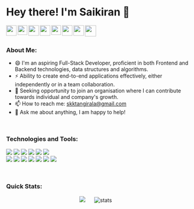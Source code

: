 <h1>Hey there! I'm Saikiran 👋</h1>

<p>
  <a href="https://portfolio.tskk97.in">
    <img align="left" src="https://www.svgrepo.com/show/384670/account-avatar-profile-user.svg" width="28px" />
  </a>
  <a href="https://www.facebook.com/tskk97/">
    <img align="left" src="https://www.svgrepo.com/show/111203/facebook.svg" width="26px" />
  </a>
   <a href="https://twitter.com/tskk_97">
    <img align="left" src="https://www.svgrepo.com/show/157815/twitter.svg" width="28px"  />
  </a>
  <a href="mailto:skktangirala@gmail.com">
    <img align="left" src="https://www.svgrepo.com/show/353812/google-gmail.svg" width="28px"  />
  </a>
  <a href="https://www.linkedin.com/in/tskk97/">
    <img align="left" src="https://www.svgrepo.com/show/157006/linkedin.svg" width="26px" />
  </a>
  <a href="https://wa.me/+919559695847">
    <img align="left" src="https://www.svgrepo.com/show/349563/whatsapp.svg" width="28px" />
  </a>
  <a href="https://www.instagram.com/tskk97/">
    <img align="left" src="https://www.svgrepo.com/show/111199/instagram.svg" width="28px" />
  </a>
  <a href="https://www.hackerrank.com/tskk97">
    <img align="left" src="https://brandfolder.com/hackerrank/logo/hackerrank-primary-logo.png" width="30px"  />
  </a>
</p>

<br><br>

<h3>About Me:</h3>
<!-- <img align="right" src="https://media0.giphy.com/media/fQZX2aoRC1Tqw/giphy.gif?cid=ecf05e47axse3z79m99qlstooai6bbw4cfaapzsnm52jwdpm&rid=giphy.gif" width="430px" height="260px" style="margin:-35px 0" > -->
<ul>
  <li>😄 I'm an aspiring Full-Stack Developer, proficient in both Frontend and Backend technologies, data structures and algorithms.</li>
  <li>⚡ Ability to create end-to-end applications effectively, either independently or in a team collaboration.</li>
  <li>🔭 Seeking opportunity to join an organisation where I can contribute towards individual and company's growth.</li>
  <li>📫 How to reach me: <a href="mailto:skktangirala@gmail.com">skktangirala@gmail.com</a></li>
  <li>💬 Ask me about anything, I am happy to help!</li>
</ul>
<br>

<h3> Technologies and Tools: </h3>
<p>
  <img src="https://img.shields.io/badge/html5%20-%23E34F26.svg?&style=for-the-badge&logo=html5&logoColor=white"/>
  <img src="https://img.shields.io/badge/css3%20-%231572B6.svg?&style=for-the-badge&logo=css3&logoColor=white"/>
  <img src="https://img.shields.io/badge/javascript%20-%23323330.svg?&style=for-the-badge&logo=javascript&logoColor=%23F7DF1E"/>
  <img src="https://img.shields.io/badge/bootstrap%20-%23563D7C.svg?&style=for-the-badge&logo=bootstrap&logoColor=white"/>
  <img src="https://img.shields.io/badge/react%20-%2320232a.svg?&style=for-the-badge&logo=react&logoColor=%2361DAFB"/>
  <img src="https://img.shields.io/badge/redux%20-%23593d88.svg?&style=for-the-badge&logo=redux&logoColor=white"/>
  <br>
  <img src="https://img.shields.io/badge/material%20ui%20-%230081CB.svg?&style=for-the-badge&logo=material-ui&logoColor=white"/>
  <img src="https://img.shields.io/badge/python%20-%2314354C.svg?&style=for-the-badge&logo=python&logoColor=white"/>
  <img src="https://img.shields.io/badge/flask%20-%23000.svg?&style=for-the-badge&logo=flask&logoColor=white"/>
  <!-- <br> -->
  <img src="https://img.shields.io/badge/mysql-%2300f.svg?&style=for-the-badge&logo=mysql&logoColor=white"/>
  <img src="https://img.shields.io/badge/GIT%20-%23cb3a37.svg?&style=for-the-badge&logo=git&logoColor=white"/>
  <img src="https://img.shields.io/badge/AWS%20-%23FF9900.svg?&style=for-the-badge&logo=amazon-aws&logoColor=white"/>
  <img src="https://img.shields.io/badge/NPM%20-%23cb3a37.svg?&style=for-the-badge&logo=npm&logoColor=white"/>
</p>
<br>

<h3> Quick Stats: </h3>
<p align="center">
  <img src="https://github-readme-stats.vercel.app/api/top-langs/?username=tskk97&theme=monokai&hide_langs_below=1&layout=compact" />
  <img src="https://github-readme-stats.vercel.app/api?username=tskk97&count_private=true&show_icons=true&theme=monokai&hide=contribs" alt="stats" style="margin:0 20px" />
</p>






<!-- ### Hi there 👋 -->

<!--
**tskk97/tskk97** is a ✨ _special_ ✨ repository because its `README.md` (this file) appears on your GitHub profile.

Here are some ideas to get you started:

- 🔭 I’m currently working on ...
- 🌱 I’m currently learning ...
- 👯 I’m looking to collaborate on ...
- 🤔 I’m looking for help with ...
- 💬 Ask me about ...
- 📫 How to reach me: ...
- 😄 Pronouns: ...
- ⚡ Fun fact: ...
-->
